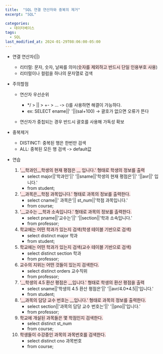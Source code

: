 ```yaml
---
title:  "SQL 연결 연산자와 중복의 제거"
excerpt: "SQL"

categories:
  - 데이터베이스
tags:
  - SQL
last_modified_at: 2024-01-29T08:06:00-05:00
---
```


+ 연결 연산자(||)
    - 리터럴: 문자, 숫자, 날짜를 의미(<span style="background-color:#FFE6E6">숫자를 제외하고 반드시 단일 인용부호 사용</span>)
    - 리터럴이나 컬럼을 하나의 문자열로 검색

+ 주의할점
    - 연산자 우선순위
        * */ > || > +- > ... -> ()를 사용하면 해결이 가능하다.
        * ex: SELECT ename||' '||(sal+100) -> 괄호가 없으면 오류가 뜬다

    - 연산자가 중첩되는 경우 반드시 괄호를 사용해 가독성 확보

+ 중복제거
    - DISTINCT: 중복된 행은 한번만 검색
    - ALL: 중복된 모든 행 검색 -> default값

+ 연습
    1. <span style="background-color:#FFE6E6">'__학과인__학생의 현재 평점은 __ 입니다.' 형태로 학생의 정보를 출력</span>
        - select major||'학과인'||' '||sname||'학생의 현재 평점은'||' '||avr||' 입니다.'
        - from student;
    1. <span style="background-color:#FFE6E6">'__과목은__학점 과목입니다.' 형태로 과목의 정보를 출력한다.</span>
        - select cname||' 과목은'|| st_num||'학점 과목입니다.'
        - from course;
    1. <span style="background-color:#FFE6E6">'__교수는 __학과 소속입니다.' 형태로 과목의 정보를 출력한다.</span>
        - select pname||'교수는'||' '||section||'학과 소속입니다.'
        - from professor;
    1. <span style="background-color:#FFE6E6">학교에는 어떤 학과가 있는지 검색(학생 테이블 기반으로 검색)</span>
        - select distinct major 학과
        - from student;
    1. <span style="background-color:#FFE6E6">학교에는 어떤 학과가 있는지 검색(교수 테이블 기반으로 검색)</span>
        - select distinct section 학과
        - from professor;
    1. <span style="background-color:#FFE6E6">교수의 지위는 어떤 것들이 있는지 검색한다.</span>
        - select distinct orders 교수직위
        - from professor;
    1. <span style="background-color:#FFE6E6">'__학생의 4.5 환산 평점은 __입니다.' 형태로 학생의 환산 평점을 출력</span>
        - select sname||'학생의 4.5 환산 평점은'||' '||avr/4.0*4.5||'입니다.'
        - from student;
    1. <span style="background-color:#FFE6E6">'__과목의 담당 교수 번호는 __입니다.' 형태로 과목의 정보를 출력한다.</span>
        - select section||'과목의 담당 교수 번호는'||' '||pno||'입니다.'
        - from professor;
    1. <span style="background-color:#FFE6E6">학교에 개설된 과목들은 몇 학점인지 검색한다.</span>
        - select distinct st_num
        - from course;
    1. <span style="background-color:#FFE6E6">학생들이 수강중인 과목의 과목번호를 검색한다.</span>
        - select distinct cno 과목번호
        - from course;
